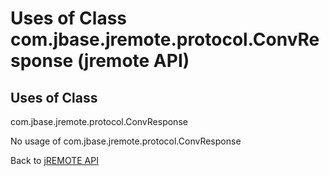 # Uses of Class com.jbase.jremote.protocol.ConvResponse (jremote API)

<PageHeader />

## Uses of Class
com.jbase.jremote.protocol.ConvResponse

No usage of com.jbase.jremote.protocol.ConvResponse

Back to [jREMOTE API](com_jbase_jremote_package-summary)

  
<PageFooter />
